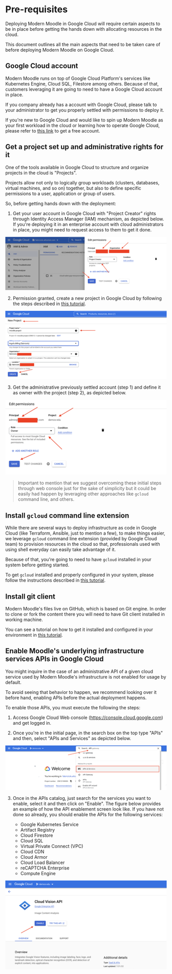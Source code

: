 # Pre-requisites

Deploying Modern Moodle in Google Cloud will require certain aspects to be in place before getting the hands down with allocating resources in the cloud.

This document outlines all the main aspects that need to be taken care of before deploying Modern Moodle on Google Cloud.

## Google Cloud account

Modern Moodle runs on top of Google Cloud Platform's services like Kubernetes Engine, Cloud SQL, Filestore among others. Because of that, customers leveraging it are going to need to have a Google Cloud account in place.

If you company already has a account with Google Cloud, please talk to your administrator to get you properly settled with permissions to deploy it.

If you're new to Google Cloud and would like to spin up Modern Moodle as your first workload in the cloud or learning how to operate Google Cloud, please refer to [this link](https://cloud.google.com/free) to get a free account.

## Get a project set up and administrative rights for it

One of the tools available in Google Cloud to structure and organize projects in the cloud is "Projects". 

Projects allow not only to logically group workloads (clusters, databases, virtual machines, and so on) together, but also to define specific permissions to a user, application or group of users.

So, before getting hands down with the deployment:

1. Get your user account in Google Cloud with "Project Creator" rights through Identity Access Manager (IAM) mechanism, as depicted below. If you're deploying it in an enterprise account with cloud administrators in place, you might need to request access to them to get it done.

<p align="center">
    <img src="img/../../img/iam-user-account.png">
</p>
   
2. Permission granted, create a new project in Google Cloud by following the steps described in [this tutorial](https://cloud.google.com/resource-manager/docs/creating-managing-projects).

<p align="center">
    <img src="img/../../img/new-project-google-console.png">
</p>

3. Get the administrative previously settled account (step 1) and define it as owner with the project (step 2), as depicted below.

<p align="center">
    <img src="img/../../img/iam-account-owner-project.png">
</p>

> Important to mention that we suggest overcoming these initial steps through web console just for the sake of simplicity but it could be easily had happen by leveraging other approaches like `gcloud` command line, and others.

## Install `gcloud` command line extension

While there are several ways to deploy infrastructure as code in Google Cloud (like Terraform, Ansible, just to mention a few), to make things easier, we leverage `gcloud` command line extension (provided by Google Cloud team) to provision resources in the cloud so that, professionals used with using shell everyday can easily take advantage of it.

Because of that, you're going to need to have `gcloud` installed in your system before getting started.

To get `gcloud` installed and properly configured in your system, please follow the instructions described in [this tutorial](https://cloud.google.com/sdk/docs/install).

## Install git client

Modern Moodle's files live on GitHub, which is based on Git engine. In order to clone or fork the content there you will need to have Git client installed in working machine. 

You can see a tutorial on how to get it installed and configured in your environment in [this tutorial](https://git-scm.com/book/en/v2/Getting-Started-Installing-Git).

## Enable Moodle's underlying infrastructure services APIs in Google Cloud

You might inquire in the case of an administrative API of a given cloud service used by Modern Moodle's infrastructure is not enabled for usage by default. 

To avoid seeing that behavior to happen, we recommend looking over it before hand, enabling APIs before the actual deployment happens.

To enable those APIs, you must execute the following the steps:

1. Access Google Cloud Web console (https://console.cloud.google.com) and get logged in.

2. Once you're in the initial page, in the search box on the top type "APIs" and then, select "APIs and Services" as depicted below.

<p align="center">
    <img src="img/../../img/apis-services-enablement.png">
</p>

3. Once in the APIs catalog, just search for the services you want to enable, select it and then click on "Enable". The figure below provides an example of how the API enablement screen look like. 
If you have not done so already, you should enable the APIs for the following services:

   * Google Kubernetes Service
   * Artifact Registry
   * Cloud Firestore
   * Cloud SQL
   * Virtual Private Connect (VPC)
   * Cloud CDN
   * Cloud Armor
   * Cloud Load Balancer
   * reCAPTCHA Enterprise
   * Compute Engine

<p align="center">
    <img src="img/../../img/enabling-api-console.png">
</p>